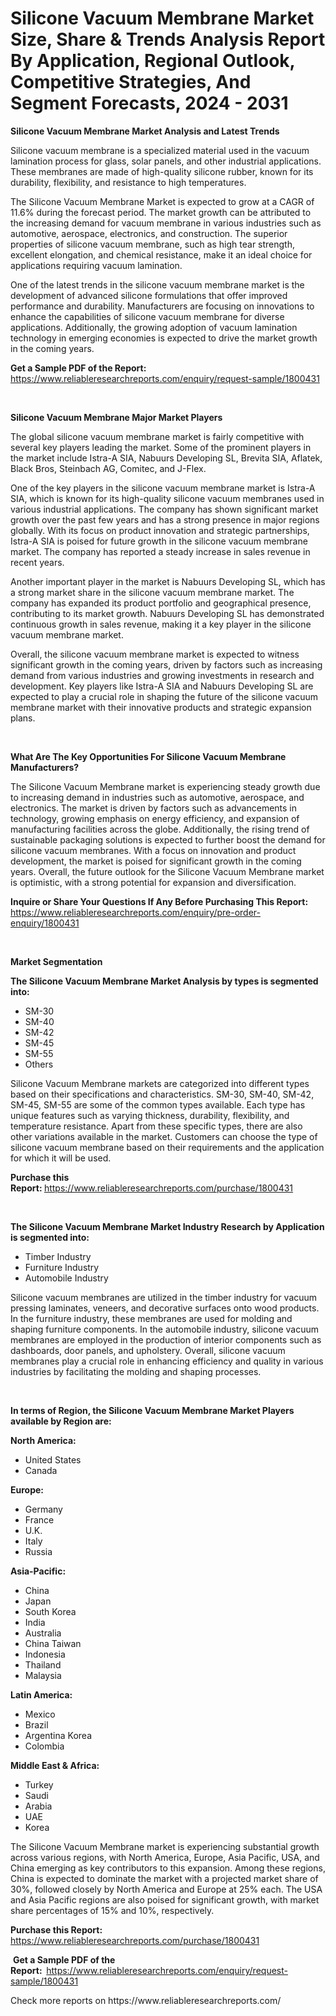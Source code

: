 <p><h1>Silicone Vacuum Membrane Market Size, Share & Trends Analysis Report By Application, Regional Outlook, Competitive Strategies, And Segment Forecasts, 2024 - 2031</h1></p><p><strong>Silicone Vacuum Membrane Market Analysis and Latest Trends</strong></p>
<p><p>Silicone vacuum membrane is a specialized material used in the vacuum lamination process for glass, solar panels, and other industrial applications. These membranes are made of high-quality silicone rubber, known for its durability, flexibility, and resistance to high temperatures.</p><p>The Silicone Vacuum Membrane Market is expected to grow at a CAGR of 11.6% during the forecast period. The market growth can be attributed to the increasing demand for vacuum membrane in various industries such as automotive, aerospace, electronics, and construction. The superior properties of silicone vacuum membrane, such as high tear strength, excellent elongation, and chemical resistance, make it an ideal choice for applications requiring vacuum lamination.</p><p>One of the latest trends in the silicone vacuum membrane market is the development of advanced silicone formulations that offer improved performance and durability. Manufacturers are focusing on innovations to enhance the capabilities of silicone vacuum membrane for diverse applications. Additionally, the growing adoption of vacuum lamination technology in emerging economies is expected to drive the market growth in the coming years.</p></p>
<p><strong>Get a Sample PDF of the Report:&nbsp;</strong> <a href="https://www.reliableresearchreports.com/enquiry/request-sample/1800431">https://www.reliableresearchreports.com/enquiry/request-sample/1800431</a></p>
<p>&nbsp;</p>
<p><strong>Silicone Vacuum Membrane Major Market Players</strong></p>
<p><p>The global silicone vacuum membrane market is fairly competitive with several key players leading the market. Some of the prominent players in the market include Istra-A SIA, Nabuurs Developing SL, Brevita SIA, Aflatek, Black Bros, Steinbach AG, Comitec, and J-Flex.</p><p>One of the key players in the silicone vacuum membrane market is Istra-A SIA, which is known for its high-quality silicone vacuum membranes used in various industrial applications. The company has shown significant market growth over the past few years and has a strong presence in major regions globally. With its focus on product innovation and strategic partnerships, Istra-A SIA is poised for future growth in the silicone vacuum membrane market. The company has reported a steady increase in sales revenue in recent years.</p><p>Another important player in the market is Nabuurs Developing SL, which has a strong market share in the silicone vacuum membrane market. The company has expanded its product portfolio and geographical presence, contributing to its market growth. Nabuurs Developing SL has demonstrated continuous growth in sales revenue, making it a key player in the silicone vacuum membrane market.</p><p>Overall, the silicone vacuum membrane market is expected to witness significant growth in the coming years, driven by factors such as increasing demand from various industries and growing investments in research and development. Key players like Istra-A SIA and Nabuurs Developing SL are expected to play a crucial role in shaping the future of the silicone vacuum membrane market with their innovative products and strategic expansion plans.</p></p>
<p>&nbsp;</p>
<p><strong>What Are The Key Opportunities For Silicone Vacuum Membrane Manufacturers?</strong></p>
<p><p>The Silicone Vacuum Membrane market is experiencing steady growth due to increasing demand in industries such as automotive, aerospace, and electronics. The market is driven by factors such as advancements in technology, growing emphasis on energy efficiency, and expansion of manufacturing facilities across the globe. Additionally, the rising trend of sustainable packaging solutions is expected to further boost the demand for silicone vacuum membranes. With a focus on innovation and product development, the market is poised for significant growth in the coming years. Overall, the future outlook for the Silicone Vacuum Membrane market is optimistic, with a strong potential for expansion and diversification.</p></p>
<p><strong>Inquire or Share Your Questions If Any Before Purchasing This Report:</strong> <a href="https://www.reliableresearchreports.com/enquiry/pre-order-enquiry/1800431">https://www.reliableresearchreports.com/enquiry/pre-order-enquiry/1800431</a></p>
<p>&nbsp;</p>
<p><strong>Market Segmentation</strong></p>
<p><strong>The Silicone Vacuum Membrane Market Analysis by types is segmented into:</strong></p>
<p><ul><li>SM-30</li><li>SM-40</li><li>SM-42</li><li>SM-45</li><li>SM-55</li><li>Others</li></ul></p>
<p><p>Silicone Vacuum Membrane markets are categorized into different types based on their specifications and characteristics. SM-30, SM-40, SM-42, SM-45, SM-55 are some of the common types available. Each type has unique features such as varying thickness, durability, flexibility, and temperature resistance. Apart from these specific types, there are also other variations available in the market. Customers can choose the type of silicone vacuum membrane based on their requirements and the application for which it will be used.</p></p>
<p><strong>Purchase this Report:&nbsp;</strong><a href="https://www.reliableresearchreports.com/purchase/1800431">https://www.reliableresearchreports.com/purchase/1800431</a></p>
<p>&nbsp;</p>
<p><strong>The Silicone Vacuum Membrane Market Industry Research by Application is segmented into:</strong></p>
<p><ul><li>Timber Industry</li><li>Furniture Industry</li><li>Automobile Industry</li></ul></p>
<p><p>Silicone vacuum membranes are utilized in the timber industry for vacuum pressing laminates, veneers, and decorative surfaces onto wood products. In the furniture industry, these membranes are used for molding and shaping furniture components. In the automobile industry, silicone vacuum membranes are employed in the production of interior components such as dashboards, door panels, and upholstery. Overall, silicone vacuum membranes play a crucial role in enhancing efficiency and quality in various industries by facilitating the molding and shaping processes.</p></p>
<p>&nbsp;</p>
<p><strong>In terms of Region, the Silicone Vacuum Membrane Market Players available by Region are:</strong></p>
<p>
    <p> <strong> North America: </strong>
        <ul>
            <li>United States</li>
            <li>Canada</li>
        </ul>
        </p> 
    <p> <strong> Europe: </strong>
        <ul>
            <li>Germany</li>
            <li>France</li>
            <li>U.K.</li>
            <li>Italy</li>
            <li>Russia</li>
        </ul>
        </p> 
    <p> <strong> Asia-Pacific: </strong>
        <ul>
            <li>China</li>
            <li>Japan</li>
            <li>South Korea</li>
            <li>India</li>
            <li>Australia</li>
            <li>China Taiwan</li>
            <li>Indonesia</li>
            <li>Thailand</li>
            <li>Malaysia</li>
        </ul>
        </p> 
    <p> <strong> Latin America: </strong>
        <ul>
            <li>Mexico</li>
            <li>Brazil</li>
            <li>Argentina Korea</li>
            <li>Colombia</li>
        </ul>
        </p> 
    <p> <strong> Middle East & Africa: </strong>
        <ul>
            <li>Turkey</li>
            <li>Saudi</li>
            <li>Arabia</li>
            <li>UAE</li>
            <li>Korea</li>
        </ul>
    </p>
    </p>
<p><p>The Silicone Vacuum Membrane market is experiencing substantial growth across various regions, with North America, Europe, Asia Pacific, USA, and China emerging as key contributors to this expansion. Among these regions, China is expected to dominate the market with a projected market share of 30%, followed closely by North America and Europe at 25% each. The USA and Asia Pacific regions are also poised for significant growth, with market share percentages of 15% and 10%, respectively.</p></p>
<p><strong>Purchase this Report: </strong><a href="https://www.reliableresearchreports.com/purchase/1800431">https://www.reliableresearchreports.com/purchase/1800431</a></p>
<p>&nbsp;<strong>Get a Sample PDF of the Report:&nbsp;&nbsp;</strong><a href="https://www.reliableresearchreports.com/enquiry/request-sample/1800431">https://www.reliableresearchreports.com/enquiry/request-sample/1800431</a></p>
<p><strong></strong></p>
<p>Check more reports on https://www.reliableresearchreports.com/</p>